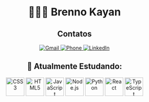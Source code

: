 <h1 align="center">👨🏽‍💻 Brenno Kayan</h1>
<div align="center">
  <h2>Contatos</h2>
  <a href="mailto:brennok2019@gmail.com">
    <img src="https://img.shields.io/badge/Gmail-D14836?style=for-the-badge&logo=gmail&logoColor=white" target="_blank" alt="Gmail">
  </a>
  <a href="https://api.whatsapp.com/send/?phone=5566999552218&text&type=phone_number&app_absent=0">
    <img src="https://img.shields.io/badge/Phone-WathsApp-green?style=for-the-badge&logoColor=white" target="_blank" alt="Phone">
  </a>
  <a href="https://www.linkedin.com/in/brenno-kayan-ribeiro-de-souza-10271b237/" target="_blank">
    <img src="https://img.shields.io/badge/-LinkedIn-%230077B5?style=for-the-badge&logo=linkedin&logoColor=white" target="_blank" alt="LinkedIn">
  </a>
</div>

<h2 align="center">🌱 Atualmente Estudando:</h2>
<div align="center">
  <img src="https://cdn.jsdelivr.net/gh/devicons/devicon/icons/css3/css3-original-wordmark.svg" height="50px" width="50px" alt="CSS3"/>
  <img src="https://cdn.jsdelivr.net/gh/devicons/devicon/icons/html5/html5-original.svg" height="50px" width="50px" alt="HTML5"/>          
  <img src="https://cdn.jsdelivr.net/gh/devicons/devicon/icons/javascript/javascript-original.svg" height="50px" width="50px" alt="JavaScript"/> 
  <img src="https://cdn.jsdelivr.net/gh/devicons/devicon/icons/nodejs/nodejs-original-wordmark.svg" height="50px" width="50px" alt="Node.js"/>
  <img src="https://cdn.jsdelivr.net/gh/devicons/devicon/icons/python/python-original-wordmark.svg" height="50px" width="50px" alt="Python"/>
  <img src="https://cdn.jsdelivr.net/gh/devicons/devicon/icons/react/react-original-wordmark.svg" height="50px" width="50px" alt="React"/>
  <img src="https://cdn.jsdelivr.net/gh/devicons/devicon/icons/typescript/typescript-original.svg" height="50px" width="50px" alt="TypeScript"/>          
</div>   

</div>          
          

<!--
**brennokayan/brennokayan** is a ✨ _special_ ✨ repository because its `README.md` (this file) appears on your GitHub profile.

Here are some ideas to get you started:

- 🔭 I’m currently working on ...
- 🌱 I’m currently learning ...
- 👯 I’m looking to collaborate on ...
- 🤔 I’m looking for help with ...
- 💬 Ask me about ...
- 📫 How to reach me: ...
- 😄 Pronouns: ...
- ⚡ Fun fact: ...
-->
